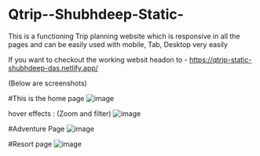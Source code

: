 # Qtrip--Shubhdeep-Static-
This is a functioning Trip planning website which is responsive in all the pages and can  be easily used with mobile, Tab, Desktop very easily

If you want to checkout the working websit headon to - https://qtrip-static-shubhdeep-das.netlify.app/

(Below are screenshots)



#This is the home page 
![image](https://user-images.githubusercontent.com/90149745/171366391-c7a31a25-5b91-4c8f-83c3-c09c8a067976.png)

hover effects : (Zoom and filter)
![image](https://user-images.githubusercontent.com/90149745/171366492-940de75d-4528-4852-95a9-949a27272371.png)

#Adventure Page 
![image](https://user-images.githubusercontent.com/90149745/171366598-896ebbe4-91e7-4881-ba29-42e800b5809b.png)

#Resort page 
![image](https://user-images.githubusercontent.com/90149745/171366663-ee6ba0a7-b30b-4b52-86de-be892edfb2b9.png)

